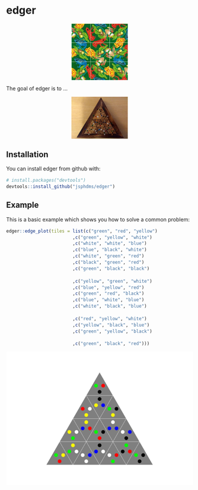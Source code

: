 
<!-- README.md is generated from README.Rmd. Please edit that file -->
edger
=====

<img src="man/figures/frog_puzzle.jpg" width="30%" style="display: block; margin: auto;" />

The goal of edger is to ...

<img src="man/figures/IMG_20180624_214503455.jpg" width="30%" style="display: block; margin: auto;" />

Installation
------------

You can install edger from github with:

``` r
# install.packages("devtools")
devtools::install_github("jsphdms/edger")
```

Example
-------

This is a basic example which shows you how to solve a common problem:

``` r
edger::edge_plot(tiles = list(c("green", "red", "yellow")
                         ,c("green", "yellow", "white")
                         ,c("white", "white", "blue")
                         ,c("blue", "black", "white")
                         ,c("white", "green", "red")
                         ,c("black", "green", "red")
                         ,c("green", "black", "black")

                         ,c("yellow", "green", "white")
                         ,c("blue", "yellow", "red")
                         ,c("green", "red", "black")
                         ,c("blue", "white", "blue")
                         ,c("white", "black", "blue")

                         ,c("red", "yellow", "white")
                         ,c("yellow", "black", "blue")
                         ,c("green", "yellow", "black")

                         ,c("green", "black", "red")))
```

![](README-example-1.png)
